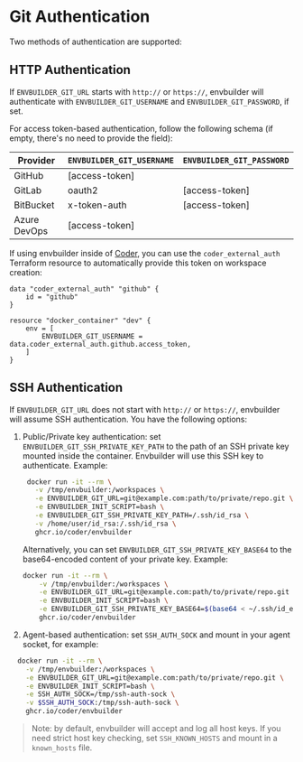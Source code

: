# Git Authentication

Two methods of authentication are supported:

## HTTP Authentication

If `ENVBUILDER_GIT_URL` starts with `http://` or `https://`, envbuilder will
authenticate with `ENVBUILDER_GIT_USERNAME` and `ENVBUILDER_GIT_PASSWORD`, if set.

For access token-based authentication, follow the following schema (if empty, there's no need to provide the field):

| Provider     | `ENVBUILDER_GIT_USERNAME` | `ENVBUILDER_GIT_PASSWORD` |
| ------------ | ------------------------- | ------------------------- |
| GitHub       | [access-token]            |                           |
| GitLab       | oauth2                    | [access-token]            |
| BitBucket    | x-token-auth              | [access-token]            |
| Azure DevOps | [access-token]            |                           |

If using envbuilder inside of [Coder](https://github.com/coder/coder), you can use the `coder_external_auth` Terraform resource to automatically provide this token on workspace creation:

```hcl
data "coder_external_auth" "github" {
    id = "github"
}

resource "docker_container" "dev" {
    env = [
        ENVBUILDER_GIT_USERNAME = data.coder_external_auth.github.access_token,
    ]
}
```

## SSH Authentication

If `ENVBUILDER_GIT_URL` does not start with `http://` or `https://`,
envbuilder will assume SSH authentication. You have the following options:

1. Public/Private key authentication: set `ENVBUILDER_GIT_SSH_PRIVATE_KEY_PATH` to the path of an
   SSH private key mounted inside the container. Envbuilder will use this SSH
   key to authenticate. Example:

   ```bash
    docker run -it --rm \
      -v /tmp/envbuilder:/workspaces \
      -e ENVBUILDER_GIT_URL=git@example.com:path/to/private/repo.git \
      -e ENVBUILDER_INIT_SCRIPT=bash \
      -e ENVBUILDER_GIT_SSH_PRIVATE_KEY_PATH=/.ssh/id_rsa \
      -v /home/user/id_rsa:/.ssh/id_rsa \
      ghcr.io/coder/envbuilder
   ```

    Alternatively, you can set `ENVBUILDER_GIT_SSH_PRIVATE_KEY_BASE64` to the
    base64-encoded content of your private key. Example:

    ```bash
    docker run -it --rm \
        -v /tmp/envbuilder:/workspaces \
        -e ENVBUILDER_GIT_URL=git@example.com:path/to/private/repo.git \
        -e ENVBUILDER_INIT_SCRIPT=bash \
        -e ENVBUILDER_GIT_SSH_PRIVATE_KEY_BASE64=$(base64 < ~/.ssh/id_ed25519) \
        ghcr.io/coder/envbuilder
    ```

1. Agent-based authentication: set `SSH_AUTH_SOCK` and mount in your agent socket, for example:

```bash
  docker run -it --rm \
    -v /tmp/envbuilder:/workspaces \
    -e ENVBUILDER_GIT_URL=git@example.com:path/to/private/repo.git \
    -e ENVBUILDER_INIT_SCRIPT=bash \
    -e SSH_AUTH_SOCK=/tmp/ssh-auth-sock \
    -v $SSH_AUTH_SOCK:/tmp/ssh-auth-sock \
    ghcr.io/coder/envbuilder
```

> Note: by default, envbuilder will accept and log all host keys. If you need
> strict host key checking, set `SSH_KNOWN_HOSTS` and mount in a `known_hosts`
> file.

